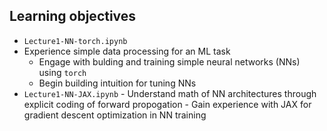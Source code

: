 ## Learning objectives

 - `Lecture1-NN-torch.ipynb`
  -  Experience simple data processing for an ML task
       -  Engage with bulding and training simple neural networks (NNs) using `torch`
       -  Begin building intuition for tuning NNs
 - `Lecture1-NN-JAX.ipynb`
       -  Understand math of NN architectures through explicit coding of forward propogation
       -  Gain experience with JAX for gradient descent optimization in NN training
